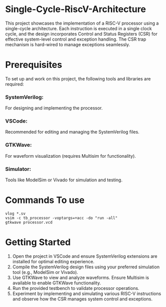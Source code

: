 # Single-Cycle-RiscV-Architecture

This project showcases the implementation of a RISC-V processor using a single-cycle architecture. Each instruction is executed in a single clock cycle, and the design incorporates Control and Status Registers (CSR) for effective system-level control and exception handling. The CSR trap mechanism is hard-wired to manage exceptions seamlessly.

# Prerequisites

To set up and work on this project, the following tools and libraries are required:
### SystemVerilog: 
For designing and implementing the processor.
### VSCode: 
Recommended for editing and managing the SystemVerilog files.
### GTKWave: 
For waveform visualization (requires Multisim for functionality).
### Simulator: 
Tools like ModelSim or Vivado for simulation and testing.

# Commands To use 
```
vlog *.sv
vsim -c tb_processor -voptargs=+acc -do "run -all"
gtkwave processor.vcd
```

# Getting Started

1. Open the project in VSCode and ensure SystemVerilog extensions are installed for optimal editing experience.
2. Compile the SystemVerilog design files using your preferred simulation tool (e.g., ModelSim or Vivado).
3. Use GTKWave to view and analyze waveforms. Ensure Multisim is available to enable GTKWave functionality.
4. Run the provided testbench to validate processor operations.
5. Experiment by implementing and simulating various RISC-V instructions and observe how the CSR manages system control and exceptions.

